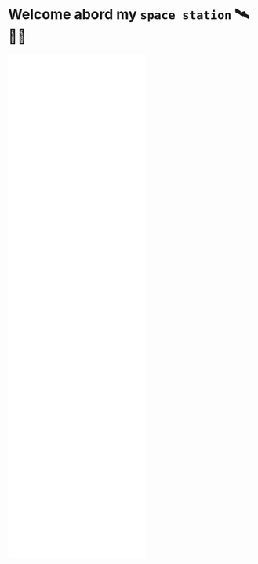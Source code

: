 # Welcome abord my `space station` 🛰️👨‍🚀

![Metrics](https://github.com/tuc0w/tuc0w/blob/master/github-metrics.svg)
